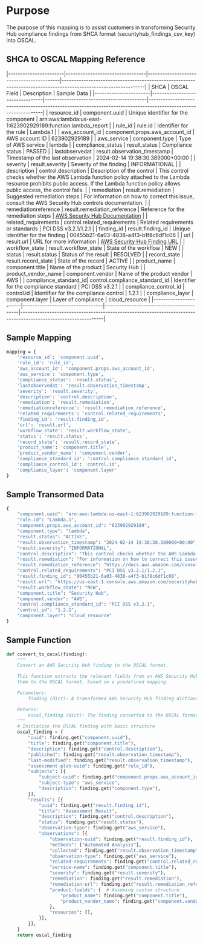 # Purpose
The purpose of this mapping is to assist customers in transforming Security Hub compliance findings from SHCA format (securityhub_findings_csv_key) into OSCAL.

## SHCA to OSCAL Mapping Reference
|-----------------------|---------------------------------|------------------------------------------|----------------------------------------------------------------------------------------------------------------|
| SHCA                  | OSCAL Field                     | Description                              | Sample Data                                                                                                    |
|-----------------------|---------------------------------|------------------------------------------|----------------------------------------------------------------------------------------------------------------|
| resource_id           | component.uuid                  | Unique identifier for the component      | arn:aws:lambda:us-east-1:623902929189:function:lambda_report                                                   |
| rule_id               | rule.id                         | Identifier for the rule                  | Lambda.1                                                                                                       |
| aws_account_id        | component.props.aws_account_id  | AWS account ID                           | 623902929189                                                                                                   |
| aws_service           | component.type                  | Type of AWS service                      | lambda                                                                                                         |
| compliance_status     | result.status                   | Compliance status                        | PASSED                                                                                                         |
| lastobservedat        | result.observation_timestamp    | Timestamp of the last observation        | 2024-02-14 19:38:30.389000+00:00                                                                               |
| severity              | result.severity                 | Severity of the finding                  | INFORMATIONAL                                                                                                  |
| description           | control.description             | Description of the control               | This control checks whether the AWS Lambda function policy attached to the Lambda resource prohibits public access. If the Lambda function policy allows public access, the control fails. |
| remediation           | result.remediation              | Suggested remediation steps              | For information on how to correct this issue, consult the AWS Security Hub controls documentation.             |
| remediationreference  | result.remediation_reference    | Reference for the remediation steps      | [AWS Security Hub Documentation](https://docs.aws.amazon.com/console/securityhub/Lambda.1/remediation)         |
| related_requirements  | control.related_requirements    | Related requirements or standards        | PCI DSS v3.2.1/1.2.1                                                                                           |
| finding_id            | result.finding_id               | Unique identifier for the finding        | 00455b21-6a03-4838-a4f3-b1f8c6df1c08                                                                           |
| url                   | result.url                      | URL for more information                 | [AWS Security Hub Finding URL](https://us-east-1.console.aws.amazon.com/securityhub/home?region=us-east-1#/findings?search=Title%3D%255Coperator%255C%253AEQUALS%255C%253ALambda%2520function%2520policies%2520should%2520prohibit%2520public%2520access%26ResourceId%3D%255Coperator%255C%253AEQUALS%255C%253Aarn%3Aaws%3Alambda%3Aus-east-1%3A623902929189%3Afunction%3Alambda_report%26ComplianceSecurityControlId%3D%255Coperator%255C%253AEQUALS%255C%253ALambda.1) |
| workflow_state        | result.workflow_state           | State of the workflow                    | NEW                                                                                                            |
| status                | result.status                   | Status of the result                     | RESOLVED                                                                                                       |
| record_state          | result.record_state             | State of the record                      | ACTIVE                                                                                                         |
| product_name          | component.title                 | Name of the product                      | Security Hub                                                                                                   |
| product_vendor_name   | component.vendor                | Name of the product vendor               | AWS                                                                                                            |
| compliance_standard_id| control.compliance_standard_id  | Identifier for the compliance standard   | PCI DSS v3.2.1                                                                                                 |
| compliance_control_id | control.id                      | Identifier for the compliance control    | 1.2.1                                                                                                          |
| compliance_layer      | component.layer                 | Layer of compliance                      | cloud_resource                                                                                                 |
|-----------------------|---------------------------------|------------------------------------------|----------------------------------------------------------------------------------------------------------------|

## Sample Mapping
```bash
mapping = {
    'resource_id': 'component.uuid',
    'rule_id': 'rule_id',
    'aws_account_id': 'component.props.aws_account_id',
    'aws_service': 'component.type',
    'compliance_status': 'result.status',
    'lastobservedat': 'result.observation_timestamp',
    'severity': 'result.severity',
    'description': 'control.description',
    'remediation': 'result.remediation',
    'remediationreference': 'result.remediation_reference',
    'related_requirements': 'control.related_requirements',
    'finding_id': 'result.finding_id',
    'url': 'result.url',
    'workflow_state': 'result.workflow_state',
    'status': 'result.status',
    'record_state': 'result.record_state',
    'product_name': 'component.title',
    'product_vendor_name': 'component.vendor',
    'compliance_standard_id': 'control.compliance_standard_id',
    'compliance_control_id': 'control.id',
    'compliance_layer': 'component.layer'
}
```
## Sample Transormed Data
```bash
{
    "component.uuid": "arn:aws:lambda:us-east-1:623902929189:function:lambda_report",
    "rule.id": "Lambda.1",
    "component.props.aws_account_id": "623902929189",
    "component.type": "lambda",
    "result.status": "ACTIVE",
    "result.observation_timestamp": "2024-02-14 19:38:30.389000+00:00",
    "result.severity": "INFORMATIONAL",
    "control.description": "This control checks whether the AWS Lambda function policy attached to the Lambda resource prohibits public access. If the Lambda function policy allows public access, the control fails.",
    "result.remediation": "For information on how to correct this issue, consult the AWS Security Hub controls documentation.",
    "result.remediation_reference": "https://docs.aws.amazon.com/console/securityhub/Lambda.1/remediation",
    "control.related_requirements": "PCI DSS v3.2.1/1.2.1",
    "result.finding_id": "00455b21-6a03-4838-a4f3-b1f8c6df1c08",
    "result.url": "https://us-east-1.console.aws.amazon.com/securityhub/home?region=us-east-1#/findings?search=Title%3D%255Coperator%255C%253AEQUALS%255C%253ALambda%2520function%2520policies%2520should%2520prohibit%2520public%2520access%26ResourceId%3D%255Coperator%255C%253AEQUALS%255C%253Aarn%3Aaws%3Alambda%3Aus-east-1%3A623902929189%3Afunction%3Alambda_report%26ComplianceSecurityControlId%3D%255Coperator%255C%253AEQUALS%255C%253ALambda.1",
    "result.workflow_state": "NEW",
    "component.title": "Security Hub",
    "component.vendor": "AWS",
    "control.compliance_standard_id": "PCI DSS v3.2.1",
    "control_id": "1.2.1",
    "component.layer": "cloud_resource"
}
```

## Sample Function
```python
def convert_to_oscal(finding):
    """
    Convert an AWS Security Hub finding to the OSCAL format.

    This function extracts the relevant fields from an AWS Security Hub finding and maps
    them to the OSCAL format, based on a predefined mapping.

    Parameters:
        finding (dict): A transformed AWS Security Hub finding dictionary

    Returns:
        oscal_finding (dict): The finding converted to the OSCAL format
    """
    # Initialize the OSCAL finding with basic structure
    oscal_finding = {
        "uuid": finding.get("component.uuid"),
        "title": finding.get("component.title"),
        "description": finding.get("control.description"),
        "published": finding.get("result.observation_timestamp"),
        "last-modified": finding.get("result.observation_timestamp"),  
        "assessment-plan-uuid": finding.get("rule_id"),  
        "subjects": [{
            "subject-uuid": finding.get("component.props.aws_account_id"),
            "subject-type": "aws_service",
            "description": finding.get("component.type"),
        }],
        "results": [{
            "uuid": finding.get("result.finding_id"),
            "title": "Assessment Result",
            "description": finding.get("control.description"),
            "status": finding.get("result.status"),
            "observation-type": finding.get("aws_service"),  
            "observations": [{
                "observation-uuid": finding.get("result.finding_id"),
                "methods": ["Automated Analysis"],
                "collected": finding.get("result.observation_timestamp"),
                "observation-type": finding.get("aws_service"),  
                "related-requirements": finding.get("control.related_requirements"),
                "service-name": finding.get("component.title"),
                "severity": finding.get("result.severity"),
                "remediation": finding.get("result.remediation"),
                "remediation-url": finding.get("result.remediation_reference"),
                "product-fields": {  # Assuming custom structure
                    "product_name": finding.get("component.title"),
                    "product_vendor_name": finding.get("component.vendor"),
                },
                "resources": [],  
            }],
        }],
    }
    return oscal_finding

```